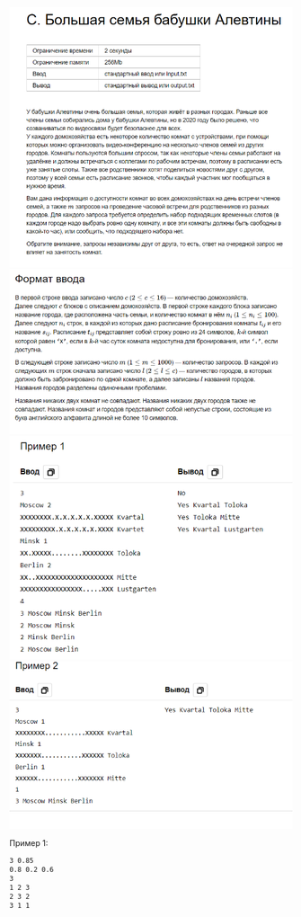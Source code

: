 

![Image alt](https://github.com/AshenRain/YandexContest/raw/main/Task_C/1.png)
![Image alt](https://github.com/AshenRain/YandexContest/raw/main/Task_C/2.png)
![Image alt](https://github.com/AshenRain/YandexContest/raw/main/Task_C/3.png)
![Image alt](https://github.com/AshenRain/YandexContest/raw/main/Task_C/4.png)


Пример 1:

```
3 0.85
0.8 0.2 0.6
3
1 2 3
2 3 2
3 1 1
```
